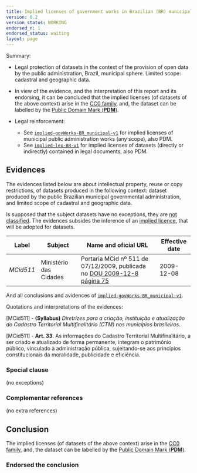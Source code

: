 ```yaml
---
title: Implied licenses of government works in Brazilian (BR) municipalities, cadastral and geographic data
version: 0.2
version_status: WORKING
endorsed_n: 1
endorsed_status: waiting
layout: page
---
```


Summary:

 * Legal protection of datasets in the context of the provision of open data by the public administration, Brazil, municipal sphere. Limited scope: cadastral and geographic data.

 * In view of the evidence, and the interpretation of this report and its endorsing,  it can be concluded that the implied licenses (of datasets of the above context) arise in the [CC0 family](../data/families.csv), and, the dataset can be labelled by the [Public Domain Mark (**PDM**)](https://creativecommons.org/publicdomain/mark/1.0/).

 * Legal reinforcement:
   - See [`implied-govWorks-BR_municipal-v1`](implied-govWorks-BR_municipal-v1.md) for implied licenses of municipal public administration works (any scope), also PDM.
   - See [`implied-lex-BR-v1`](implied-lex-BR-v1.md) for implied licenses of datasets (directly or indirectly) contained in legal documents, also PDM.

## Evidences

The evidences listed below are about intellectual property, reuse or copy restrictions, of datasets produced in the following context: dataset produced by the public Brazilian municipal governmental administration, and limited scope of cadastral and geographic data.

Is supposed that the subject datasets have no exceptions, they are [not classified](https://en.wikipedia.org/wiki/Classified_information).  The evidences subsides the inference of  an [implied licence](https://en.wikipedia.org/wiki/Implied_license), that will be adopted for datasets.


Label  | Subject | Name and oficial URL | Effective date
---    | ---     | ---                  | ---
*MCid511* | Ministério das Cidades | Portaria MCid nº 511 de 07/12/2009, publicada no [DOU 2009-12-8 página 75](https://pesquisa.in.gov.br/imprensa/jsp/visualiza/index.jsp?data=08/12/2009&jornal=1&pagina=75&totalArquivos=112) | 2009-12-08

And all conclusions and avidences of [`implied-govWorks-BR_municipal-v1`](implied-govWorks-BR_municipal-v1.md).

Quotations and interpretations of the evidences:

[MCid511] - **(Syllabus)** *Diretrizes para a criação, instituição e atualização do Cadastro Territorial Multifinalitário (CTM) nos municípios brasileiros*.

[MCid511] - **Art. 33**. As informações do Cadastro Territorial Multifinalitário, a ser criado e atualizado de forma permanente, integram o patrimônio público, vinculado à administração pública, sujeitando-se aos princípios constitucionais da moralidade, publicidade e eficiência.

### Special clause
(no exceptions)

### Complementar references
(no extra references)

## Conclusion

The implied licenses (of datasets of the above context) arise in the [CC0 family](../data/families.csv), and, the dataset can be labelled by the [Public Domain Mark (**PDM**)](https://creativecommons.org/publicdomain/mark/1.0/).

### Endorsed the conclusion
